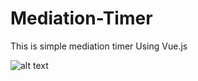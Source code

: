 # Mediation-Timer
This is simple mediation timer
Using Vue.js


![alt text](https://github.com/Akshatkumar4433/Mediation-app/blob/master/Screenshot.png?raw=true)



